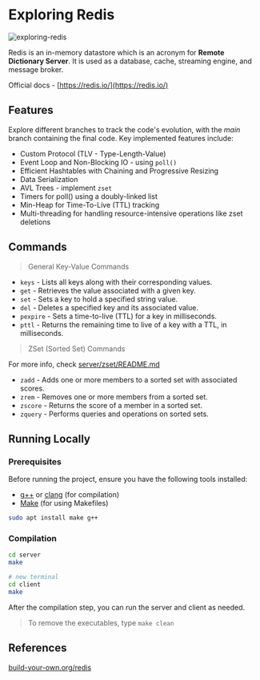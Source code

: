# Exploring Redis
![exploring-redis](https://github.com/nkilm/exploring-redis/assets/79012023/d6577c95-16a6-4c6b-bc98-8130830e98f8)

Redis is an in-memory datastore which is an acronym for **Remote Dictionary Server**. It is used as a database, cache, streaming engine, and message broker.

Official docs - [https://redis.io/](https://redis.io/)

## Features
Explore different branches to track the code's evolution, with the _main_ branch containing the final code. Key implemented features include:

- Custom Protocol (TLV - Type-Length-Value)
- Event Loop and Non-Blocking IO - using `poll()` 
- Efficient Hashtables with Chaining and Progressive Resizing
- Data Serialization
- AVL Trees - implement `zset`
- Timers for poll() using a doubly-linked list
- Min-Heap for Time-To-Live (TTL) tracking
- Multi-threading for handling resource-intensive operations like zset deletions

## Commands

> General Key-Value Commands

- `keys` - Lists all keys along with their corresponding values.
- `get` - Retrieves the value associated with a given key.
- `set` - Sets a key to hold a specified string value.
- `del` - Deletes a specified key and its associated value.
- `pexpire` - Sets a time-to-live (TTL) for a key in milliseconds.
- `pttl` - Returns the remaining time to live of a key with a TTL, in milliseconds.

> ZSet (Sorted Set) Commands

For more info, check [server/zset/README.md](https://github.com/nkilm/exploring-redis/blob/main/server/zset/README.md)

- `zadd` - Adds one or more members to a sorted set with associated scores.
- `zrem` - Removes one or more members from a sorted set.
- `zscore` - Returns the score of a member in a sorted set.
- `zquery` - Performs queries and operations on sorted sets.

## Running Locally

### Prerequisites
Before running the project, ensure you have the following tools installed:

- [g++](https://gcc.gnu.org/) or [clang](https://clang.llvm.org/) (for compilation)
- [Make](https://www.gnu.org/software/make/) (for using Makefiles)

```bash
sudo apt install make g++
```

### Compilation

```bash
cd server
make
```

```bash
# new terminal
cd client
make
```
After the compilation step, you can run the server and client as needed.

> To remove the executables, type `make clean`

## References
[build-your-own.org/redis](https://build-your-own.org/redis/)
